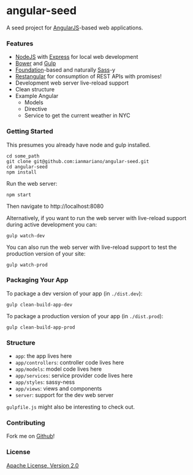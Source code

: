 # angular-seed

A seed project for [AngularJS]-based web applications.

### Features

* [NodeJS] with [Express] for local web development
* [Bower] and [Gulp]
* [Foundation]-based and naturally [Sass]-y
* [Restangular] for consumption of REST APIs with promises!
* Development web server live-reload support
* Clean structure
* Example Angular
  * Models
  * Directive
  * Service to get the current weather in NYC

### Getting Started

This presumes you already have node and gulp installed.

```
cd some_path
git clone git@github.com:ianmariano/angular-seed.git
cd angular-seed
npm install
```

Run the web server:

```
npm start
```

Then navigate to http://localhost:8080

Alternatively, if you want to run the web server with live-reload support during active development you can:

```
gulp watch-dev
```

You can also run the web server with live-reload support to test the production version of your site:

```
gulp watch-prod
```

### Packaging Your App

To package a dev version of your app (in `./dist.dev`):

```
gulp clean-build-app-dev
```

To package a production version of your app (in `./dist.prod`):

```
gulp clean-build-app-prod
```

### Structure

* `app`: the app lives here
* `app/controllers`: controller code lives here
* `app/models`: model code lives here
* `app/services`: service provider code lives here
* `app/styles`: sassy-ness
* `app/views`: views and components
* `server`: support for the dev web server

`gulpfile.js` might also be interesting to check out.

### Contributing

Fork me on [Github](https://github.com/ianmariano/angular-seed/)!

### License

[Apache License, Version 2.0](http://www.apache.org/licenses/LICENSE-2.0)

[AngularJS]: http://angularjs.org
[Bower]: http://bower.io
[Express]: http://expressjs.com
[Foundation]: http://foundation.zurb.com
[Gulp]: http://gulpjs.com
[NodeJS]: http://nodejs.org
[Restangular]: https://github.com/mgonto/restangular
[Sass]: http://sass-lang.com
